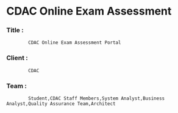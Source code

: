 # CDAC Online Exam Assessment
### Title : 
            CDAC Online Exam Assessment Portal
### Client :
            CDAC
### Team :  
            Student,CDAC Staff Members,System Analyst,Business Analyst,Quality Assurance Team,Architect

